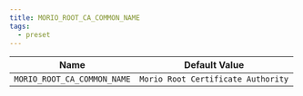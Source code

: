 ```yaml
---
title: MORIO_ROOT_CA_COMMON_NAME
tags:
  - preset
---
```


<!-- MORIO_AUTO_GENERATED_CONTENT_STARTS - Manual changes made below will be overwritten -->

| Name                        | Default Value                      |
| --------------------------- | ---------------------------------- |
| `MORIO_ROOT_CA_COMMON_NAME` | `Morio Root Certificate Authority` |

<!-- MORIO_AUTO_GENERATED_CONTENT_ENDS - Manual changes made above will be overwritten -->
